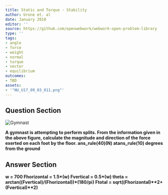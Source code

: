 ```yaml
---
title: Static and Torque - Stability
author: Urone et. al
date: January 2018
editor: ''
source: https://github.com/openwebwork/webwork-open-problem-library
type: ''
tags:
- angle
- force
- weight
- normal
- torque
- vector
- equilibrium
outcomes:
- TBD
assets:
- '"NU_U17_09_03_011.png"'
---
```


## Question Section 

![Gymnast]("NU_U17_09_03_011.png")

<b>
A gymnast is attempting to perform splits. From the information given in the above figure, calculate the magnitude and direction of the force exerted on each foot by the floor.
ans_rule(40)(N) atans_rule(10) degrees from the ground



## Answer Section

w = 700
Fhorizontal = 1.5*(w)
Fvertical = 0.5*(w)
theta = arctan((Fvertical)/(Fhorizontal))*(180/pi)
Ftotal = sqrt((Fhorizontal)**2+(Fvertical)**2)